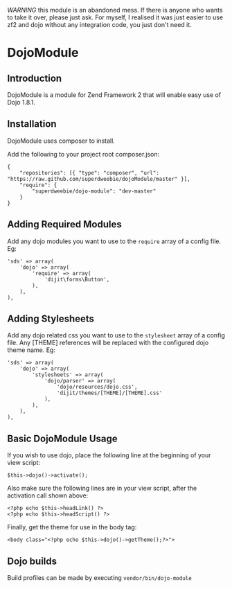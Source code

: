 _WARNING_ this module is an abandoned mess. If there is anyone who wants to take it over, please just ask. 
For myself, I realised it was just easier to use zf2 and dojo without any integration code, you just 
don't need it.

DojoModule
==========

## Introduction

DojoModule is a module for Zend Framework 2 that will enable easy use of Dojo 1.8.1.

## Installation

DojoModule uses composer to install.

Add the following to your project root composer.json:

    {
        "repositories": [{ "type": "composer", "url": "https://raw.github.com/superdweebie/dojoModule/master" }],
        "require": {
            "superdweebie/dojo-module": "dev-master"
        }
    }

## Adding Required Modules

Add any dojo modules you want to use to the `require` array of a config file. Eg:

    'sds' => array(
        'dojo' => array(
            'require' => array(
                'dijit\forms\Button',
            ),
        ),
    ),

## Adding Stylesheets

Add any dojo related css you want to use to the `stylesheet` array of a config file. Any
[THEME] references will be replaced with the configured dojo theme name. Eg:

    'sds' => array(
        'dojo' => array(
            'stylesheets' => array(
                'dojo/parser' => array(
                    'dojo/resources/dojo.css',
                    'dijit/themes/[THEME]/[THEME].css'
                ),
            ),
        ),
    ),

## Basic DojoModule Usage

If you wish to use dojo, place the following line at the beginning of your view script:

    $this->dojo()->activate();

Also make sure the following lines are in your view script, after the activation call shown above:

    <?php echo $this->headLink() ?>
    <?php echo $this->headScript() ?>

Finally, get the theme for use in the body tag:

    <body class="<?php echo $this->dojo()->getTheme();?>">

## Dojo builds

Build profiles can be made by executing `vendor/bin/dojo-module`
